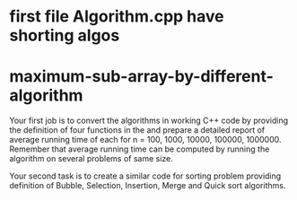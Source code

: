 # first file Algorithm.cpp have shorting algos

# maximum-sub-array-by-different-algorithm
Your first job is to convert the algorithms in working C++ code by providing the definition of four functions in the and prepare a detailed report of average  running time of each for n = 100, 1000, 10000, 100000, 1000000. Remember that average running time can be computed by running the algorithm on several problems of same size. 


Your second task is to create a similar code for sorting problem providing definition of Bubble, Selection, Insertion, Merge and Quick sort algorithms.
